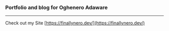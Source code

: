 ### Portfolio and blog for Oghenero Adaware

---

Check out my Site [https://finallynero.dev/](https://finallynero.dev/)
